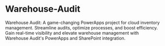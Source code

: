 # Warehouse-Audit
Warehouse Audit: A game-changing PowerApps project for cloud inventory management. Streamline audits, optimize processes, and boost efficiency. Gain real-time visibility and elevate warehouse management with Warehouse Audit's PowerApps and SharePoint integration.
